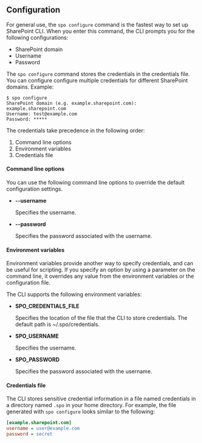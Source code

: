 Configuration
-------------

For general use, the `spo configure` command is the fastest way to set up SharePoint CLI.
When you enter this command, the CLI prompts you for the following configurations:

* SharePoint domain
* Username
* Password

The `spo configure` command stores the credentials in the credentials file.
You can configure configure multiple credentials for different SharePoint domains.
Example:

```console
$ spo configure
SharePoint domain (e.g. example.sharepoint.com): example.sharepoint.com
Username: test@example.com
Password: *****
```

The credentials take precedence in the following order:

1. Command line options
2. Environment variables
3. Credentials file

#### Command line options

You can use the following command line options to override the default configuration settings.

* **--username <string>**

  Specifies the username.

* **--password <string>**

  Specifies the password associated with the username.

#### Environment variables

Environment variables provide another way to specify credentials, and can be
useful for scripting.
If you specify an option by using a parameter on the command line, it
overrides any value from the environment variables or the configuration file.

The CLI supports the following environment variables:

* **SPO_CREDENTIALS_FILE**

  Specifies the location of the file that the CLI to store credentials.
  The default path is ~/.spo/credentials.

* **SPO_USERNAME**

  Specifies the username.

* **SPO_PASSWORD**

  Specifies the password associated with the username.

#### Credentials file

The CLI stores sensitive credential information in a file named credentials in a directory named `.spo` in your home directory.
For example, the file generated with `spo configure` looks similar to the following:

```ini
[example.sharepoint.com]
username = user@example.com
password = secret
```


